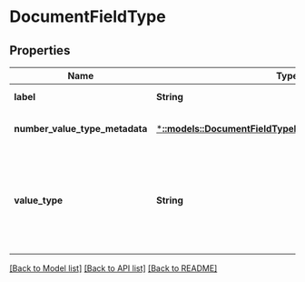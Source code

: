 # DocumentFieldType

## Properties
Name | Type | Description | Notes
------------ | ------------- | ------------- | -------------
**label** | **String** | Descriptive name of this field type. | [default to null]
**number_value_type_metadata** | [***::models::DocumentFieldTypeNumberValueTypeMetadata**](DocumentFieldType_numberValueTypeMetadata.md) |  | [optional] [default to null]
**value_type** | **String** | The kind of value that can be submitted for this fieldType. It should be either ValueType_Number, ValueType_String, or ValueType_Photo. | [default to null]

[[Back to Model list]](../README.md#documentation-for-models) [[Back to API list]](../README.md#documentation-for-api-endpoints) [[Back to README]](../README.md)


